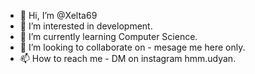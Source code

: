 - 👋 Hi, I’m @Xelta69
- 👀 I’m interested in development.
- 🌱 I’m currently learning Computer Science.
- 💞️ I’m looking to collaborate on - mesage me here only.
- 📫 How to reach me - DM on instagram hmm.udyan.

<!---
Xelta69/Xelta69 is a ✨ special ✨ repository because its `README.md` (this file) appears on your GitHub profile.
You can click the Preview link to take a look at your changes.
--->
